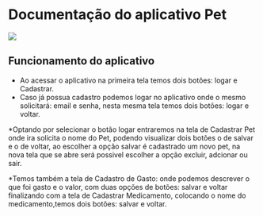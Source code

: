 # Documentação  do aplicativo  Pet

<img src="https://user-images.githubusercontent.com/73767256/176188557-441da37b-9de6-46ba-8301-2dfc0df83f23.png">
<br> 


##  Funcionamento do aplicativo

* Ao acessar o aplicativo na primeira tela temos dois botões: logar e Cadastrar.
* Caso já possua cadastro podemos logar no aplicativo onde o mesmo solicitará: email e senha,
nesta mesma tela temos dois botões: logar e voltar.

*Optando por selecionar o botão logar entraremos na tela de Cadastrar Pet onde ira solicita o nome do Pet, podendo visualizar dois botões o de salvar e o de voltar, ao escolher a opção salvar é cadastrado um novo pet, na nova tela que se abre será possivel escolher a opção excluir, adcionar ou sair.

*Temos também a tela de Cadastro de Gasto: onde podemos descrever o que foi gasto e o valor, com duas opções de botões: salvar e voltar
finalizando com a tela de Cadastrar Medicamento, colocando o nome do medicamento,temos dois botões: salvar e voltar.               